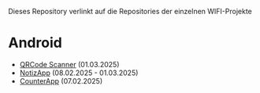 Dieses Repository verlinkt auf die Repositories der einzelnen WIFI-Projekte

# Android
- [QRCode Scanner](https://github.com/cgamperl/android2025-qrcode) (01.03.2025)
- [NotizApp](https://github.com/cgamperl/android2025-noteapp) (08.02.2025 - 01.03.2025)
- [CounterApp](https://github.com/cgamperl/android2025-counter) (07.02.2025)
